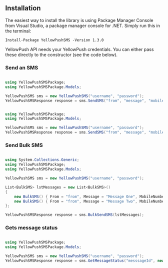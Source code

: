 ## Installation

The easiest way to install the library is using Package Manager Console from Visual Studio, a package manager console for .NET. Simply run this in the terminal:

    Install-Package YellowPushSMS -Version 1.3.0

YellowPush API needs your YellowPush credentials. You can either pass these directly to the constructor (see the code below).

### Send an SMS

```csharp

using YellowPushSMSPackage;
using YellowPushSMSPackage.Models;

YellowPushSMS sms = new YellowPushSMS("username", "password");
YellowPushSMSResponse response = sms.SendSMS("from", "message", "mobileNumberOne, mobileNumberTwo");

```

```csharp

using YellowPushSMSPackage;
using YellowPushSMSPackage.Models;

YellowPushSMS sms = new YellowPushSMS("username", "password");
YellowPushSMSResponse response = sms.SendSMS("from", "message", "mobileNumberOne", "mobileNumberTwo");

```

### Send Bulk SMS

```csharp

using System.Collections.Generic;
using YellowPushSMSPackage;
using YellowPushSMSPackage.Models;

YellowPushSMS sms = new YellowPushSMS("username", "password");

List<BulkSMS> lstMessages = new List<BulkSMS>()
{
    new BulkSMS() { From = "from", Message = "Message One", MobileNumber = "mobileNumberOne"},
    new BulkSMS() { From = "from", Message = "Message Two", MobileNumber = "mobileNumberTwo"}
};

YellowPushSMSResponse response = sms.BulkSendSMS(lstMessages);

```

### Gets message status

```csharp

using YellowPushSMSPackage;
using YellowPushSMSPackage.Models;

YellowPushSMS sms = new YellowPushSMS("username", "password");
YellowPushSMSResponse response = sms.GetMessageStatus("messsageId", new System.DateTime(2018, 3, 1));

```